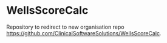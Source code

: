 WellsScoreCalc
==============

Repository to redirect to new organisation repo <https://github.com/ClinicalSoftwareSolutions/WellsScoreCalc>.
